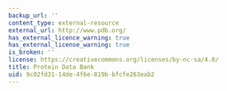 ```yaml
---
backup_url: ''
content_type: external-resource
external_url: http://www.pdb.org/
has_external_licence_warning: true
has_external_license_warning: true
is_broken: ''
license: https://creativecommons.org/licenses/by-nc-sa/4.0/
title: Protein Data Bank
uid: 9c02fd31-14de-4f6e-819b-bfcfe263eab2
---
```

